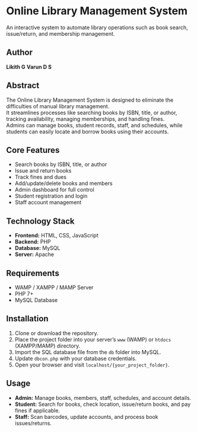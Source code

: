 # Online Library Management System  
An interactive system to automate library operations such as book search, issue/return, and membership management.

## Author  
**Likith G**
**Varun D S**

## Abstract  
The Online Library Management System is designed to eliminate the difficulties of manual library management.  
It streamlines processes like searching books by ISBN, title, or author, tracking availability, managing memberships, and handling fines.  
Admins can manage books, student records, staff, and schedules, while students can easily locate and borrow books using their accounts.

## Core Features  
- Search books by ISBN, title, or author  
- Issue and return books  
- Track fines and dues  
- Add/update/delete books and members  
- Admin dashboard for full control  
- Student registration and login  
- Staff account management  

## Technology Stack  
- **Frontend:** HTML, CSS, JavaScript  
- **Backend:** PHP  
- **Database:** MySQL  
- **Server:** Apache  

## Requirements  
- WAMP / XAMPP / MAMP Server  
- PHP 7+  
- MySQL Database  

## Installation  
1. Clone or download the repository.  
2. Place the project folder into your server’s `www` (WAMP) or `htdocs` (XAMPP/MAMP) directory.  
3. Import the SQL database file from the `db` folder into MySQL.  
4. Update `dbcon.php` with your database credentials.  
5. Open your browser and visit `localhost/{your_project_folder}`.  

## Usage  
- **Admin:** Manage books, members, staff, schedules, and account details.  
- **Student:** Search for books, check location, issue/return books, and pay fines if applicable.  
- **Staff:** Scan barcodes, update accounts, and process book issues/returns.  